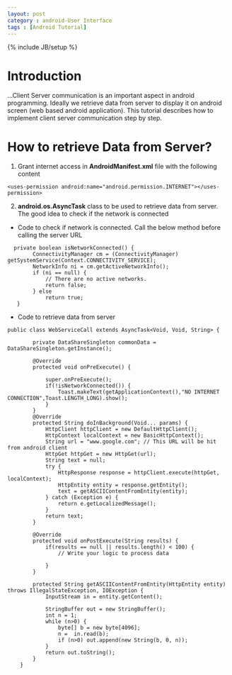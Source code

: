 ```yaml
---
layout: post
category : android-User Interface
tags : [Android Tutorial]
---
```

{% include JB/setup %}

# Introduction
...Client Server communication is an important aspect in android programming. Ideally we retrieve data from server to display it on android screen (web based android application). This tutorial describes how to implement client server communication step by step. 

# How to retrieve Data from Server?
1. Grant internet access in **AndroidManifest.xml** file with the following content
```
<uses-permission android:name="android.permission.INTERNET"></uses-permission>
```
2. **android.os.AsyncTask** class to be used to retrieve data from server. The good idea to check if the network is connected

* Code to check if network is connected. Call the below method before calling the server URL

```
  private boolean isNetworkConnected() {
        ConnectivityManager cm = (ConnectivityManager) getSystemService(Context.CONNECTIVITY_SERVICE);
        NetworkInfo ni = cm.getActiveNetworkInfo();
        if (ni == null) {
            // There are no active networks.
            return false;
        } else
            return true;
   }
```

* Code to retrieve data from server

```
public class WebServiceCall extends AsyncTask<Void, Void, String> {

        private DataShareSingleton commonData = DataShareSingleton.getInstance();

        @Override
        protected void onPreExecute() {

            super.onPreExecute();
            if(!isNetworkConnected()) {
                Toast.makeText(getApplicationContext(),"NO INTERNET CONNECTION",Toast.LENGTH_LONG).show();
            }
        }
        @Override
        protected String doInBackground(Void... params) {
            HttpClient httpClient = new DefaultHttpClient();
            HttpContext localContext = new BasicHttpContext();
            String url = "www.google.com"; // This URL will be hit from android client
            HttpGet httpGet = new HttpGet(url);
            String text = null;
            try {
                HttpResponse response = httpClient.execute(httpGet, localContext);
                HttpEntity entity = response.getEntity();
                text = getASCIIContentFromEntity(entity);
            } catch (Exception e) {
                return e.getLocalizedMessage();
            }
            return text;
        }

        @Override
        protected void onPostExecute(String results) {
            if(results == null || results.length() < 100) {
                // Write your logic to process data

            }
        }

        protected String getASCIIContentFromEntity(HttpEntity entity) throws IllegalStateException, IOException {
            InputStream in = entity.getContent();

            StringBuffer out = new StringBuffer();
            int n = 1;
            while (n>0) {
                byte[] b = new byte[4096];
                n =  in.read(b);
                if (n>0) out.append(new String(b, 0, n));
            }
            return out.toString();
        }
    }
```
